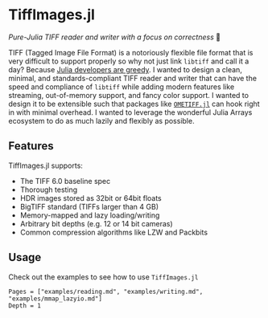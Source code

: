 # TiffImages.jl

*Pure-Julia TIFF reader and writer with a focus on correctness* 🧐

TIFF (Tagged Image File Format) is a notoriously flexible file format that is
very difficult to support properly so why not just link `libtiff` and call it
a day? Because [Julia developers are
greedy](https://julialang.org/blog/2012/02/why-we-created-julia/). I wanted to
design a clean, minimal, and standards-compliant TIFF reader and writer that can
have the speed and compliance of `libtiff` while adding modern features like
streaming, out-of-memory support, and fancy color support. I wanted to design it
to be extensible such that packages like
[`OMETIFF.jl`](https://github.com/tlnagy/OMETIFF.jl) can hook right in with
minimal overhead. I wanted to leverage the wonderful Julia Arrays ecosystem to
do as much lazily and flexibly as possible.

## Features

TiffImages.jl supports:

- The TIFF 6.0 baseline spec
- Thorough testing
- HDR images stored as 32bit or 64bit floats
- BigTIFF standard (TIFFs larger than 4 GB)
- Memory-mapped and lazy loading/writing
- Arbitrary bit depths (e.g. 12 or 14 bit cameras)
- Common compression algorithms like LZW and Packbits

## Usage

Check out the examples to see how to use `TiffImages.jl`

```@contents
Pages = ["examples/reading.md", "examples/writing.md", "examples/mmap_lazyio.md"]
Depth = 1
```
